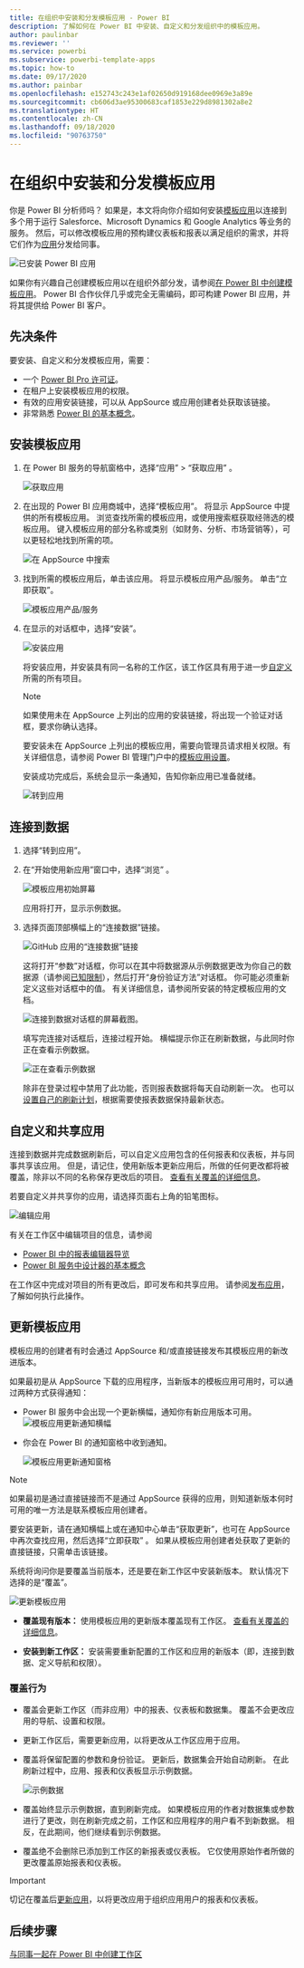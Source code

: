 ```yaml
---
title: 在组织中安装和分发模板应用 - Power BI
description: 了解如何在 Power BI 中安装、自定义和分发组织中的模板应用。
author: paulinbar
ms.reviewer: ''
ms.service: powerbi
ms.subservice: powerbi-template-apps
ms.topic: how-to
ms.date: 09/17/2020
ms.author: painbar
ms.openlocfilehash: e152743c243e1af02650d919168dee0969e3a89e
ms.sourcegitcommit: cb606d3ae95300683caf1853e229d8981302a8e2
ms.translationtype: HT
ms.contentlocale: zh-CN
ms.lasthandoff: 09/18/2020
ms.locfileid: "90763750"
---
```

# <a name="install-and-distribute-template-apps-in-your-organization"></a>在组织中安装和分发模板应用

你是 Power BI 分析师吗？ 如果是，本文将向你介绍如何安装[模板应用](service-template-apps-overview.md)以连接到多个用于运行 Salesforce、Microsoft Dynamics 和 Google Analytics 等业务的服务。 然后，可以修改模板应用的预构建仪表板和报表以满足组织的需求，并将它们作为[应用](../consumer/end-user-apps.md)分发给同事。 

![已安装 Power BI 应用](media/service-template-apps-install-distribute/power-bi-get-apps.png)

如果你有兴趣自己创建模板应用以在组织外部分发，请参阅[在 Power BI 中创建模板应用](service-template-apps-create.md)。 Power BI 合作伙伴几乎或完全无需编码，即可构建 Power BI 应用，并将其提供给 Power BI 客户。 

## <a name="prerequisites"></a>先决条件  

要安装、自定义和分发模板应用，需要： 

* 一个 [Power BI Pro 许可证](../fundamentals/service-self-service-signup-for-power-bi.md)。
* 在租户上安装模板应用的权限。
* 有效的应用安装链接，可以从 AppSource 或应用创建者处获取该链接。
* 非常熟悉 [Power BI 的基本概念](../fundamentals/service-basic-concepts.md)。

## <a name="install-a-template-app"></a>安装模板应用

1. 在 Power BI 服务的导航窗格中，选择“应用” > “获取应用” 。

    ![获取应用](media/service-template-apps-install-distribute/power-bi-get-apps-arrow.png)

1. 在出现的 Power BI 应用商城中，选择“模板应用”。 将显示 AppSource 中提供的所有模板应用。 浏览查找所需的模板应用，或使用搜索框获取经筛选的模板应用。 键入模板应用的部分名称或类别（如财务、分析、市场营销等），可以更轻松地找到所需的项。

    ![在 AppSource 中搜索](media/service-template-apps-install-distribute/power-bi-appsource.png)

1. 找到所需的模板应用后，单击该应用。 将显示模板应用产品/服务。 单击“立即获取”。

   ![模板应用产品/服务](media/service-template-apps-install-distribute/power-bi-template-app-offer.png)

1. 在显示的对话框中，选择“安装”。

    ![安装应用](media/service-template-apps-install-distribute/power-install-dialog.png)
    
    将安装应用，并安装具有同一名称的工作区，该工作区具有用于进一步[自定义](#customize-and-share-the-app)所需的所有项目。

    > [!NOTE]
    > 如果使用未在 AppSource 上列出的应用的安装链接，将出现一个验证对话框，要求你确认选择。
    >
    >要安装未在 AppSource 上列出的模板应用，需要向管理员请求相关权限。有关详细信息，请参阅 Power BI 管理门户中的[模板应用设置](../admin/service-admin-portal.md#template-apps-settings)。

    安装成功完成后，系统会显示一条通知，告知你新应用已准备就绪。

    ![转到应用](media/service-template-apps-install-distribute/power-bi-go-to-app.png)

## <a name="connect-to-data"></a>连接到数据

1. 选择“转到应用”。

1. 在“开始使用新应用”窗口中，选择“浏览” 。

   ![模板应用初始屏幕](media/service-template-apps-install-distribute/power-bi-template-app-get-started.png)

   应用将打开，显示示例数据。

1. 选择页面顶部横幅上的“连接数据”链接。

   ![GitHub 应用的“连接数据”链接](media/service-template-apps-install-distribute/power-bi-template-app-connect-data.png)

    这将打开“参数”对话框，你可以在其中将数据源从示例数据更改为你自己的数据源（请参阅[已知限制](service-template-apps-overview.md#known-limitations)），然后打开“身份验证方法”对话框。 你可能必须重新定义这些对话框中的值。 有关详细信息，请参阅所安装的特定模板应用的文档。

   ![连接到数据对话框的屏幕截图。](media/service-template-apps-install-distribute/power-bi-template-app-connect-to-data-dialogs.png)

    填写完连接对话框后，连接过程开始。 横幅提示你正在刷新数据，与此同时你正在查看示例数据。

    ![正在查看示例数据](media/service-template-apps-install-distribute/power-bi-template-app-viewing-sample-data.png)

   除非在登录过程中禁用了此功能，否则报表数据将每天自动刷新一次。 也可以[设置自己的刷新计划](./refresh-scheduled-refresh.md)，根据需要使报表数据保持最新状态。

## <a name="customize-and-share-the-app"></a>自定义和共享应用

连接到数据并完成数据刷新后，可以自定义应用包含的任何报表和仪表板，并与同事共享该应用。 但是，请记住，使用新版本更新应用后，所做的任何更改都将被覆盖，除非以不同的名称保存更改后的项目。 [查看有关覆盖的详细信息](#overwrite-behavior)。

若要自定义并共享你的应用，请选择页面右上角的铅笔图标。

![编辑应用](media/service-template-apps-install-distribute/power-bi-template-app-edit-app.png)


有关在工作区中编辑项目的信息，请参阅
* [Power BI 中的报表编辑器导览](../create-reports/service-the-report-editor-take-a-tour.md)
* [Power BI 服务中设计器的基本概念](../fundamentals/service-basic-concepts.md)

在工作区中完成对项目的所有更改后，即可发布和共享应用。 请参阅[发布应用](../collaborate-share/service-create-distribute-apps.md#publish-your-app)，了解如何执行此操作。

## <a name="update-a-template-app"></a>更新模板应用

模板应用的创建者有时会通过 AppSource 和/或直接链接发布其模板应用的新改进版本。

如果最初是从 AppSource 下载的应用程序，当新版本的模板应用可用时，可以通过两种方式获得通知：
* Power BI 服务中会出现一个更新横幅，通知你有新应用版本可用。
  ![模板应用更新通知横幅](media/service-template-apps-install-distribute/power-bi-new-app-version-notification-banner.png)
* 你会在 Power BI 的通知窗格中收到通知。


  ![模板应用更新通知窗格](media/service-template-apps-install-distribute/power-bi-new-app-version-notification-pane.png)

>[!NOTE]
>如果最初是通过直接链接而不是通过 AppSource 获得的应用，则知道新版本何时可用的唯一方法是联系模板应用创建者。

  要安装更新，请在通知横幅上或在通知中心单击“获取更新”，也可在 AppSource 中再次查找应用，然后选择“立即获取” 。 如果从模板应用创建者处获取了更新的直接链接，只需单击该链接。
  
  系统将询问你是要覆盖当前版本，还是要在新工作区中安装新版本。 默认情况下选择的是“覆盖”。

  ![更新模板应用](media/service-template-apps-install-distribute/power-bi-update-app-overwrite.png)

- **覆盖现有版本：** 使用模板应用的更新版本覆盖现有工作区。 [查看有关覆盖的详细信息](#overwrite-behavior)。

- **安装到新工作区：** 安装需要重新配置的工作区和应用的新版本（即，连接到数据、定义导航和权限）。

### <a name="overwrite-behavior"></a>覆盖行为

* 覆盖会更新工作区（而非应用）中的报表、仪表板和数据集。 覆盖不会更改应用的导航、设置和权限。
* 更新工作区后，需要更新应用，以将更改从工作区应用于应用。
* 覆盖将保留配置的参数和身份验证。 更新后，数据集会开始自动刷新。 在此刷新过程中，应用、报表和仪表板显示示例数据。

  ![示例数据](media/service-template-apps-install-distribute/power-bi-sample-data.png)

* 覆盖始终显示示例数据，直到刷新完成。 如果模板应用的作者对数据集或参数进行了更改，则在刷新完成之前，工作区和应用程序的用户看不到新数据。 相反，在此期间，他们继续看到示例数据。
* 覆盖绝不会删除已添加到工作区的新报表或仪表板。 它仅使用原始作者所做的更改覆盖原始报表和仪表板。

>[!IMPORTANT]
>切记在覆盖后[更新应用](#customize-and-share-the-app)，以将更改应用于组织应用用户的报表和仪表板。

## <a name="next-steps"></a>后续步骤

[与同事一起在 Power BI 中创建工作区](../collaborate-share/service-create-the-new-workspaces.md)
